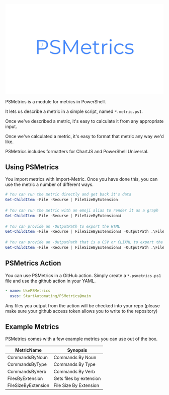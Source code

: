 <div align='center'>
<img src='assets/PSMetrics.png' alt='PSMetrics' />
</div>


PSMetrics is a module for metrics in PowerShell.

It lets us describe a metric in a simple script, named `*.metric.ps1`.

Once we've described a metric, it's easy to calculate it from any appropriate input.

Once we've calculated a metric, it's easy to format that metric any way we'd like.

PSMetrics includes formatters for ChartJS and PowerShell Universal.

## Using PSMetrics

You import metrics with Import-Metric.  Once you have done this, you can use the metric a number of different ways.

~~~PowerShell
# You can run the metric directly and get back it's data
Get-ChildItem -File -Recurse | FileSizeByExtension

# You can run the metric with an emoji alias to render it as a graph 
Get-ChildItem -File -Recurse | FileSizeByExtension📊

# You can provide an -OutputPath to export the HTML
Get-ChildItem -File -Recurse | FileSizeByExtension📊 -OutputPath .\FileSizeByExtension.html

# You can provide an -OutputPath that is a CSV or CLIXML to export the data
Get-ChildItem -File -Recurse | FileSizeByExtension📊 -OutputPath .\FileSizeByExtension.Clixml
~~~

## PSMetrics Action

You can use PSMetrics in a GitHub action.  Simply create a `*.psmetrics.ps1` file and use the github action in your YAML.

~~~yaml
- name: UsePSMetrics
  uses: StartAutomating/PSMetrics@main
~~~

Any files you output from the action will be checked into your repo (please make sure your github access token allows you to write to the repository)

## Example Metrics

PSMetrics comes with a few example metrics you can use out of the box.


|MetricName         |Synopsis               |
|-------------------|-----------------------|
|CommandsByNoun     |Commands By Noun       |
|CommandsByType     |Commands By Type       |
|CommandsByVerb     |Commands By Verb       |
|FilesByExtension   |Gets files by extension|
|FileSizeByExtension|File Size By Extension |
